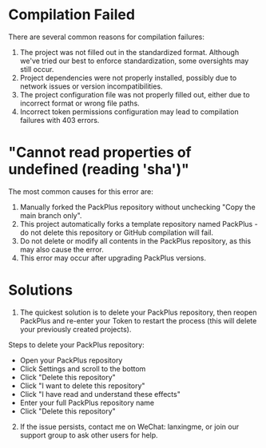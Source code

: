 # Compilation Failed

There are several common reasons for compilation failures:

1. The project was not filled out in the standardized format. Although we've tried our best to enforce standardization, some oversights may still occur.
2. Project dependencies were not properly installed, possibly due to network issues or version incompatibilities.
3. The project configuration file was not properly filled out, either due to incorrect format or wrong file paths.
4. Incorrect token permissions configuration may lead to compilation failures with 403 errors.

# "Cannot read properties of undefined (reading 'sha')"

The most common causes for this error are:

1. Manually forked the PackPlus repository without unchecking "Copy the main branch only".
2. This project automatically forks a template repository named PackPlus - do not delete this repository or GitHub compilation will fail.
3. Do not delete or modify all contents in the PackPlus repository, as this may also cause the error.
4. This error may occur after upgrading PackPlus versions.

# Solutions

1. The quickest solution is to delete your PackPlus repository, then reopen PackPlus and re-enter your Token to restart the process (this will delete your previously created projects).

Steps to delete your PackPlus repository:
- Open your PackPlus repository
- Click Settings and scroll to the bottom
- Click "Delete this repository"
- Click "I want to delete this repository"
- Click "I have read and understand these effects"
- Enter your full PackPlus repository name
- Click "Delete this repository"

2. If the issue persists, contact me on WeChat: lanxingme, or join our support group to ask other users for help.